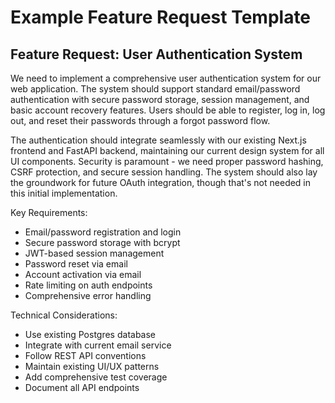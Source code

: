 # Example Feature Request Template

## Feature Request: User Authentication System

We need to implement a comprehensive user authentication system for our web application. The system should support standard email/password authentication with secure password storage, session management, and basic account recovery features. Users should be able to register, log in, log out, and reset their passwords through a forgot password flow.

The authentication should integrate seamlessly with our existing Next.js frontend and FastAPI backend, maintaining our current design system for all UI components. Security is paramount - we need proper password hashing, CSRF protection, and secure session handling. The system should also lay the groundwork for future OAuth integration, though that's not needed in this initial implementation.

Key Requirements:
- Email/password registration and login
- Secure password storage with bcrypt
- JWT-based session management
- Password reset via email
- Account activation via email
- Rate limiting on auth endpoints
- Comprehensive error handling

Technical Considerations:
- Use existing Postgres database
- Integrate with current email service
- Follow REST API conventions
- Maintain existing UI/UX patterns
- Add comprehensive test coverage
- Document all API endpoints
